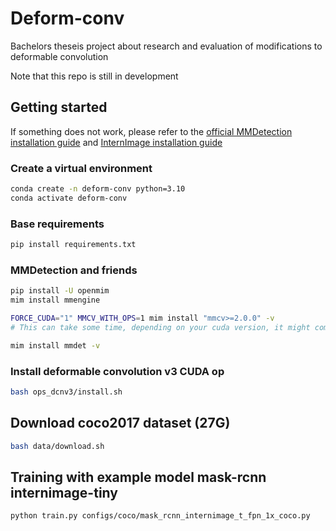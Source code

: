 # Deform-conv
Bachelors theseis project about research and evaluation of modifications to deformable convolution

Note that this repo is still in development


## Getting started
If something does not work, please refer to the [official MMDetection installation guide](https://mmdetection.readthedocs.io/en/latest/get_started.html#installation) and [InternImage installation guide](https://github.com/OpenGVLab/InternImage/tree/master/detection)

### Create a virtual environment
```bash
conda create -n deform-conv python=3.10
conda activate deform-conv
```
### Base requirements
```bash
pip install requirements.txt
```
### MMDetection and friends
```bash
pip install -U openmim
mim install mmengine

FORCE_CUDA="1" MMCV_WITH_OPS=1 mim install "mmcv>=2.0.0" -v
# This can take some time, depending on your cuda version, it might compile from source

mim install mmdet -v
```
### Install deformable convolution v3 CUDA op
```bash
bash ops_dcnv3/install.sh
```

## Download coco2017 dataset (27G)
```bash
bash data/download.sh
```

## Training with example model mask-rcnn internimage-tiny
```bash
python train.py configs/coco/mask_rcnn_internimage_t_fpn_1x_coco.py
```